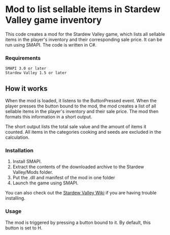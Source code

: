 <h1>Mod to list sellable items in Stardew Valley game inventory</h1>

<p>This code creates a mod for the Stardew Valley game, which lists all sellable items in the player's inventory and their 
corresponding sale price. It can be run using SMAPI. The code is written in C#. </p>
<h3>Requirements</h3>

    SMAPI 3.0 or later
    Stardew Valley 1.5 or later

<h2>How it works</h2>

When the mod is loaded, it listens to the ButtonPressed event. When the player presses the button bound to the mod, 
the mod creates a list of all sellable items in the player's inventory and their sale price. The mod then formats this 
information in a short output.

The short output lists the total sale value and the amount of items it counted. All items in the categories cooking and 
seeds are excluded in the calculation.
<h3>Installation</h3>
<ol>
    <li> Install SMAPI.</li>
    <li> Extract the contents of the downloaded archive to the Stardew Valley/Mods folder. </li>
    <li> Put the .dll and manifest of the mod in one folder </li>
    <li> Launch the game using SMAPI. </li>
</ol>

You can also check out the <a href="https://stardewvalleywiki.com/Modding:Player_Guide/Getting_Started#Install_mods">
Stardew Valley Wiki</a> if you are having trouble installing.

<h3>Usage</h3>
The mod is triggered by pressing a button bound to it. By default, this button is set to H.
